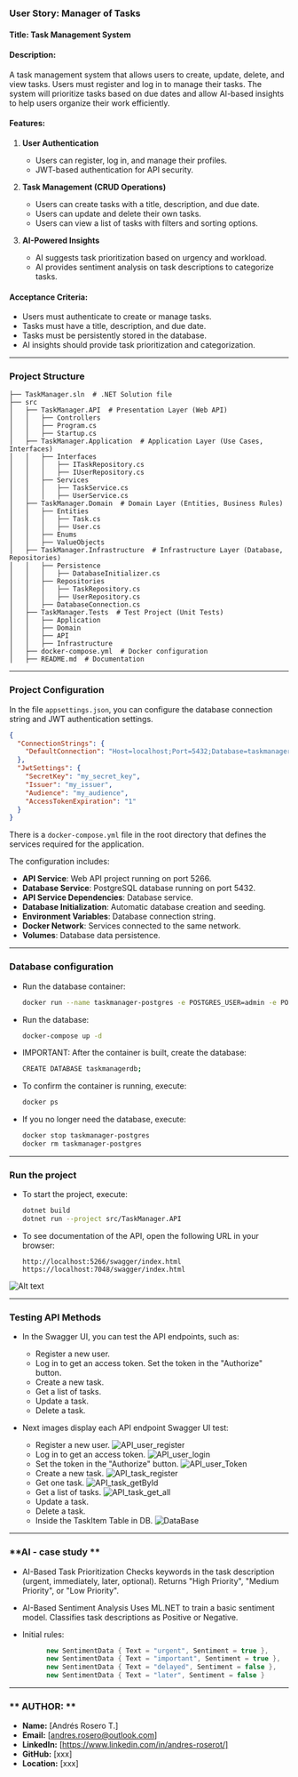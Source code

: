 ﻿
### User Story: Manager of Tasks

#### **Title:** Task Management System

#### **Description:**
A task management system that allows users to create, update, delete, and view tasks. Users must register and log in to manage their tasks. The system will prioritize tasks based on due dates and allow AI-based insights to help users organize their work efficiently.

#### **Features:**
1. **User Authentication**
   - Users can register, log in, and manage their profiles.
   - JWT-based authentication for API security.

2. **Task Management (CRUD Operations)**
   - Users can create tasks with a title, description, and due date.
   - Users can update and delete their own tasks.
   - Users can view a list of tasks with filters and sorting options.

3. **AI-Powered Insights**
   - AI suggests task prioritization based on urgency and workload.
   - AI provides sentiment analysis on task descriptions to categorize tasks.

#### **Acceptance Criteria:**
- Users must authenticate to create or manage tasks.
- Tasks must have a title, description, and due date.
- Tasks must be persistently stored in the database.
- AI insights should provide task prioritization and categorization.

---

### Project Structure
```
├── TaskManager.sln  # .NET Solution file
├── src
│   ├── TaskManager.API  # Presentation Layer (Web API)
│   │   ├── Controllers
│   │   ├── Program.cs
│   │   ├── Startup.cs
│   ├── TaskManager.Application  # Application Layer (Use Cases, Interfaces)
│   │   ├── Interfaces
│   │   │   ├── ITaskRepository.cs
│   │   │   ├── IUserRepository.cs
│   │   ├── Services
│   │   │   ├── TaskService.cs
│   │   │   ├── UserService.cs
│   ├── TaskManager.Domain  # Domain Layer (Entities, Business Rules)
│   │   ├── Entities
│   │   │   ├── Task.cs
│   │   │   ├── User.cs
│   │   ├── Enums
│   │   ├── ValueObjects
│   ├── TaskManager.Infrastructure  # Infrastructure Layer (Database, Repositories)
│   │   ├── Persistence
│   │   │   ├── DatabaseInitializer.cs
│   │   ├── Repositories
│   │   │   ├── TaskRepository.cs
│   │   │   ├── UserRepository.cs
│   │   ├── DatabaseConnection.cs
│   ├── TaskManager.Tests  # Test Project (Unit Tests)
│   │   ├── Application
│   │   ├── Domain
│   │   ├── API
│   │   ├── Infrastructure
│   ├── docker-compose.yml  # Docker configuration
│   ├── README.md  # Documentation
```

---

### **Project Configuration**
In the file `appsettings.json`, you can configure the database connection string and JWT authentication settings.
```json
{
  "ConnectionStrings": {
	"DefaultConnection": "Host=localhost;Port=5432;Database=taskmanagerdb;Username=postgres;Password=admin"
  },
  "JwtSettings": {
	"SecretKey": "my_secret_key",
	"Issuer": "my_issuer",
	"Audience": "my_audience",
	"AccessTokenExpiration": "1"
  }
}
```
There is a `docker-compose.yml` file in the root directory that defines the services required for the application. 

The configuration includes:

- **API Service**: Web API project running on port 5266.
- **Database Service**: PostgreSQL database running on port 5432.
- **API Service Dependencies**: Database service.
- **Database Initialization**: Automatic database creation and seeding.
- **Environment Variables**: Database connection string.
- **Docker Network**: Services connected to the same network.
- **Volumes**: Database data persistence.

---

### **Database configuration**
- Run the database container:
  ```sh
  docker run --name taskmanager-postgres -e POSTGRES_USER=admin -e POSTGRES_PASSWORD=password -e POSTGRES_DB=taskmanagerdb -p 5432:5432 -d postgres
  ```
  
- Run the database:
  ```sh
  docker-compose up -d
  ```
- IMPORTANT: After the container is built, create the database:
  ```sh
  CREATE DATABASE taskmanagerdb;
  ```
- To confirm the container is running, execute:
  ```sh
  docker ps
  ```

- If you no longer need the database, execute:
  ```sh
  docker stop taskmanager-postgres
  docker rm taskmanager-postgres
  ```
  
---

### **Run the project**

- To start the project, execute:
  ```sh
  dotnet build
  dotnet run --project src/TaskManager.API
  ```

- To see documentation of the API, open the following URL in your browser:
  ```
  http://localhost:5266/swagger/index.html
  https://localhost:7048/swagger/index.html

![Alt text](images/suwaggerDoc.png)

---

### **Testing API Methods**

- In the Swagger UI, you can test the API endpoints, such as:
  - Register a new user.
  - Log in to get an access token. Set the token in the "Authorize" button.
  - Create a new task.
  - Get a list of tasks.
  - Update a task.
  - Delete a task.

- Next images display each API endpoint Swagger UI test:
  - Register a new user.
![API_user_register](images/API_user_register.png)
  - Log in to get an access token. 
![API_user_login](images/API_user_login.png)
  - Set the token in the "Authorize" button.
![API_user_Token](images/API_user_Token.png)
  - Create a new task.
![API_task_register](images/API_task_register.png)
  - Get one task.
![API_task_getById](images/API_task_getById.png)
  - Get a list of tasks.
![API_task_get_all](images/API_task_get_all.png)
  - Update a task.
  - Delete a task.
  - Inside the TaskItem Table in DB.
![DataBase](images/DataBase.png)
---

### **AI - case study **

- AI-Based Task Prioritization
Checks keywords in the task description (urgent, immediately, later, optional).
Returns "High Priority", "Medium Priority", or "Low Priority".

- AI-Based Sentiment Analysis
Uses ML.NET to train a basic sentiment model.
Classifies task descriptions as Positive or Negative.

- Initial rules:

  ```C#
        new SentimentData { Text = "urgent", Sentiment = true },
        new SentimentData { Text = "important", Sentiment = true },
        new SentimentData { Text = "delayed", Sentiment = false },
        new SentimentData { Text = "later", Sentiment = false }
  ```

  
---

### ** AUTHOR: **
- **Name:**	 [Andrés Rosero T.]
- **Email:** [andres.rosero@outlook.com]
- **LinkedIn:** [https://www.linkedin.com/in/andres-roserot/]
- **GitHub:** [xxx]
- **Location:** [xxx]
